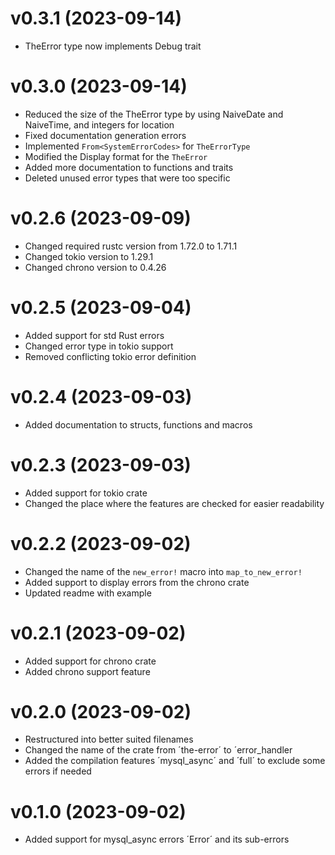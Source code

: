 # v0.3.1 (2023-09-14)
- TheError type now implements Debug trait

# v0.3.0 (2023-09-14)
- Reduced the size of the TheError type by using NaiveDate and NaiveTime, and integers for location
- Fixed documentation generation errors
- Implemented ``From<SystemErrorCodes>`` for ``TheErrorType``
- Modified the Display format for the ``TheError``
- Added more documentation to functions and traits
- Deleted unused error types that were too specific

# v0.2.6 (2023-09-09)
- Changed required rustc version from 1.72.0 to 1.71.1
- Changed tokio version to 1.29.1
- Changed chrono version to 0.4.26

# v0.2.5 (2023-09-04)
- Added support for std Rust errors
- Changed error type in tokio support 
- Removed conflicting tokio error definition

# v0.2.4 (2023-09-03)
- Added documentation to structs, functions and macros

# v0.2.3 (2023-09-03)
- Added support for tokio crate
- Changed the place where the features are checked for easier readability

# v0.2.2 (2023-09-02)
- Changed the name of the `new_error!` macro into `map_to_new_error!`
- Added support to display errors from the chrono crate
- Updated readme with example

# v0.2.1 (2023-09-02)
- Added support for chrono crate
- Added chrono support feature

# v0.2.0 (2023-09-02)
- Restructured into better suited filenames
- Changed the name of the crate from ´the-error´ to ´error_handler
- Added the compilation features ´mysql_async´ and ´full´ to exclude some errors if needed

# v0.1.0 (2023-09-02)
- Added support for mysql_async errors ´Error´ and its sub-errors